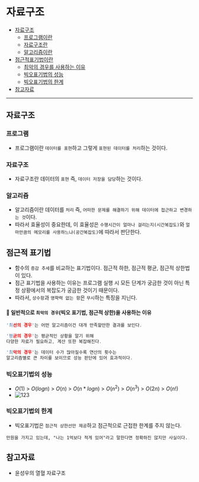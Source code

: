 # 자료구조
* [자료구조](#자료구조)
	* [프로그램이란](#프로그램)
	* [자료구조란](#자료구조)
	* [알고리즘이란](#알고리즘)
* [점근적표기법이란](#점근적-표기법)
	* [최악의 경우를 사용하는 이유](#balloon-일반적으로-최악의-경우빅오-표기법-점근적-상한을-사용하는-이유)
	* [빅오표기법의 성능](#빅오표기법의-성능)
	* [빅오표기법의 한계](#빅오표기법의-한계)
* [참고자료](#참고자료) 
------

## 자료구조
### 프로그램
* 프로그램이란 `데이터를 표현`하고 그렇게 `표현된 데이터를 처리`하는 것이다.

### 자료구조
* 자료구조란 데이터의 `표현` 즉, `데이터 저장을 담당`하는 것이다.

### 알고리즘
* 알고리즘이란 데이터를 `처리` 즉, `어떠한 문제를 해결하기 위해 데이터에 접근하고 변경하는 것`이다.
* 따라서 효율성이 중요한데, 이 효율성은 `수행시간이 얼마나 걸리는지(시간복잡도)`와 `얼마만큼의 메모리를 사용하느냐(공간복잡도)`에 따라서 판단한다.

## 점근적 표기법
* 함수의 `증감 추세`를 비교하는 표기법이다. 점근적 하한, 점근적 평균, 점근적 상한법이 있다.
* 점근 표기법을 사용하는 이유는 프로그램 실행 시 모든 단계가 궁금한 것이 아닌 특정 상황에서의 복잡도가 궁금한 것이기 때문이다.
* 따라서, `상수항`과 `영햑력 없는 항`은 `무시`하는 특징을 지닌다.
#### :balloon: 일반적으로 `최악의 경우`(빅오 표기법, 점근적 상한)을 사용하는 이유
```c
'최선의 경우'는 어떤 알고리즘이건 대개 만족할만한 결과를 보인다.

'평균의 경우'는 평균적인 상황을 알기 위해
다양한 자료가 필요하고, 계산 또한 복잡해진다.

'최악의 경우'는 데이터 수가 많아질수록 연산의 횟수는
알고리즘별로 큰 차이를 보이므로 성능 판단에 있어 효과적이다.
```

### 빅오표기법의 성능
* $O(1)$ > $O(log n)$ > $O(n)$ > $O(n * logn)$ > $O(n^2)$ > $O(n^3)$ > $O(2n)$ > $O(n!)$
* ![123](https://user-images.githubusercontent.com/67992469/142136148-ca1c7b26-6d6c-4919-aeec-aa0afc900024.png)

### 빅오표기법의 한계
* 빅오표기법은 `점근적 상한선만 제공`하고 점근적으로 근접한 한계를 주지 않는다.
```
만원을 가지고 있는데, "나는 1억보다 적게 있어"라고 말한다면 정확하진 않지만 사실이다.
```

## 참고자료
- 윤성우의 열혈 자료구조
